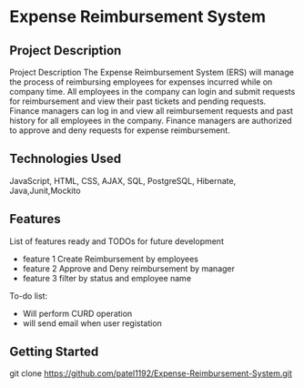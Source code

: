 # Expense Reimbursement System

## Project Description

Project Description
The Expense Reimbursement System (ERS) will manage the process of reimbursing employees for expenses incurred while on company time. All employees in the company can login and submit requests for reimbursement and view their past tickets and pending requests. Finance managers can log in and view all reimbursement requests and past history for all employees in the company. Finance managers are authorized to approve and deny requests for expense reimbursement.

## Technologies Used

JavaScript, HTML, CSS, AJAX, SQL, PostgreSQL, Hibernate, Java,Junit,Mockito

## Features

List of features ready and TODOs for future development
* feature 1 Create Reimbursement by employees
* feature 2 Approve and Deny reimbursement by manager
* feature 3 filter by status and employee name

To-do list:
* Will perform CURD operation
* will send email when user registation

## Getting Started
   
git clone https://github.com/patel1192/Expense-Reimbursement-System.git




